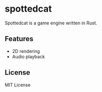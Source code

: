# spottedcat

Spottedcat is a game engine written in Rust.


## Features

- 2D rendering
- Audio playback


## License

MIT License 
